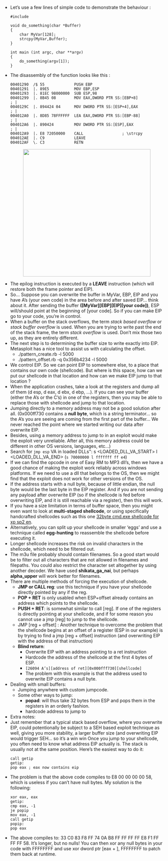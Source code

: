 * Let’s use a few lines of simple code to demonstrate the behaviour :
    ```
    #include  

    void do_something(char *Buffer)
    {
        char MyVar[128];
        strcpy(MyVar,Buffer);
    }

    int main (int argc, char **argv)
    {
        do_something(argv[1]);
    }
    ```
* The disassembly of the function looks like this :
    ```
    00401290  /$ 55             PUSH EBP
    00401291  |. 89E5           MOV EBP,ESP
    00401293  |. 81EC 98000000  SUB ESP,98
    00401299  |. 8B45 08        MOV EAX,DWORD PTR SS:[EBP+8]             ; |
    0040129C  |. 894424 04      MOV DWORD PTR SS:[ESP+4],EAX             ; |
    004012A0  |. 8D85 78FFFFFF  LEA EAX,DWORD PTR SS:[EBP-88]            ; |
    004012A6  |. 890424         MOV DWORD PTR SS:[ESP],EAX               ; |
    004012A9  |. E8 72050000    CALL                 ; \strcpy
    004012AE  |. C9             LEAVE
    004012AF  \. C3             RETN
    ```
    <p align="center"><img src="https://i.imgur.com/RxhgDYv.png"  width="400px" height="auto"></p>
* The epilog instruction is executed by a __LEAVE__ instruction (which will restore both the frame pointer and EIP).
* So… Suppose you can overwrite the buffer in MyVar, EBP, EIP and you have A’s (your own code) in the area before and after saved EIP… think about it. After sending the buffer __([MyVar][EBP][EIP][your code])__, ESP will/should point at the beginning of [your code]. So if you can make EIP go to your code, you’re in control.
* When a buffer on the stack overflows, the term _stack based overflow_ or _stack buffer overflow_ is used. When you are trying to write past the end of the stack frame, the term _stack overflow_ is used. Don’t mix those two up, as they are entirely different.
* The next step is to determining the buffer size to write exactly into EIP. Metasploit has a nice tool to assist us with calculating the offset.
	- ./pattern_create.rb -l 5000 
	- ./pattern_offset.rb -q 0x356b4234 -l 5000
* We control EIP. So we can point EIP to somewhere else, to a place that contains our own code (shellcode). But where is this space, how can we put our shellcode in that location and how can we make EIP jump to that location ?
* When the application crashes, take a look at the registers and dump all of them (d esp, d eax, d ebx, d ebp, …). If you can see your buffer (either the A’s or the C’s) in one of the registers, then you may be able to replace those with shellcode and jump to that location.
* Jumping directly to a memory address may not be a good solution after all. (0x000ff730 contains a __null byte__, which is a string terminator… so the A’s you are seeing are coming from the first part of the buffer… We never reached the point where we started writing our data after overwrite EIP.
* Besides, using a memory address to jump to in an exploit would make the exploit very unreliable. After all, this memory address could be different in other OS versions, languages, etc…)
* Search for `jmp esp` VA in loaded DLLs": s <LOADED_DLL_VA_START> l <LOADED_DLL_VA_END> <opcodes> (`s 70000000 l fffffff ff e4`)
* If we can find the opcode in one of Easy RM to MP3 dll’s, then we have a good chance of making the exploit work reliably across windows platforms. If we need to use a dll that belongs to the OS, then we might find that the exploit does not work for other versions of the OS.
* If the address starts with a null byte, because of little endian, the null byte would be the last byte in the EIP register. And if you are not sending any payload after overwrite EIP (so if the shellcode is fed before overwriting EIP, and it is still reachable via a register), then this will work.
* If you have a size limitation in terms of buffer space, then you might even want to look at __multi-staged shellcode__, or using specifically handcrafted shellcodes such as this one [32byte cmd.exe shellcode for xp sp2 en](https://packetstormsecurity.com/shellcode/23bytes-shellcode.txt).
* Alternatively, you can split up your shellcode in smaller ‘eggs’ and use a technique called __egg-hunting__ to reassemble the shellcode before executing it.
* Longer shellcode increases the risk on invalid characters in the shellcode, which need to be filtered out.
* The m3u file probably should contain filenames. So a good start would be to filter out all characters that are not allowed in filenames and filepaths. You could also restrict the character set altogether by using another decoder. We have used __shikata_ga_nai__, but perhaps __alpha_upper__ will work better for filenames.
* There are multiple methods of forcing the execution of shellcode.
	- __JMP or CALL reg__: use this technique if you have your shellcode directly pointed by any if the reg.
	- __POP + RET__ is only usabled when ESP+offset already contains an address which points to the shellcode.
    - __PUSH + RET__: is somewhat similar to call [reg]. If one of the registers is directly pointing at your shellcode, and if for some reason you cannot use a jmp [reg] to jump to the shellcode.
	- JMP [reg + offset] : Another technique to overcome the problem that the shellcode begins at an offset of a register (ESP in our example) is by trying to find a jmp [reg + offset] instruction (and overwriting EIP with the address of that instruction)
	- __Blind return__: 
		- Overwrite EIP with an address pointing to a ret instruction
		- Hardcode the address of the shellcode at the first 4 bytes of ESP.
        - ```[26094 A’s][address of ret][0x000fff730][shellcode]```
        - The problem with this example is that the address used to overwrite EIP contains a null byte.
* Dealing with small buffers:
	- Jumping anywhere with custom jumpcode.
	- Some other ways to jump:
		- __popad__: will thus take 32 bytes from ESP and pops them in the registers in an orderly fashion.
		- hardcode address to jump to
* Extra notes:
* Just remember that a typical stack based overflow, where you overwrite EIP, could potentionally be subject to a SEH based exploit technique as well, giving you more stability, a larger buffer size (and overwriting EIP would trigger SEH… so it’s a win win
Once you jump to your shellcode, you often need to know what address EIP actually is. The stack is usually not at the same position. Here’s the easiest way to do it:
    ```
    call getip
    getip:
    pop eax ; eax now contains eip
    ```
* The problem is that the above code compiles to E8 00 00 00 00 58, which is useless if you can’t have null bytes. My solution is the following:
    ```
    xor eax, eax
    getip:
    cmp eax, -1
    je popip
    mov eax, -1
    call getip
    popip:
    pop eax
    ```
* The above compiles to: 33 C0 83 F8 FF 74 0A B8 FF FF FF FF E8 F1 FF FF FF 58. It’s longer, but no nulls! You can then xor any null bytes in your code with FFFFFFFF and use xor dword ptr [eax + ], FFFFFFFF to patch them back at runtime.